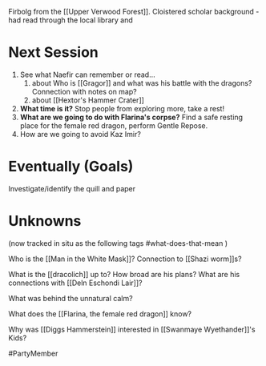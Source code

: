 Firbolg from the [[Upper Verwood Forest]].  Cloistered scholar background - had read through the local library and 

# Next Session

1. See what Naefir can remember or read...
	1. about Who is [[Gragor]] and what was his battle with the dragons?  Connection with notes on map?
	4. about [[Hextor's Hammer Crater]]
3. **What time is it?**  Stop people from exploring more, take a rest!
4. **What are we going to do with Flarina's corpse?** Find a safe resting place for the female red dragon, perform Gentle Repose.
5. How are we going to avoid Kaz Imir?


# Eventually (Goals)
Investigate/identify the quill and paper

# Unknowns
(now tracked in situ as the following tags #what-does-that-mean )

Who is the [[Man in the White Mask]]?  Connection to [[Shazi worm]]s?

What is the [[dracolich]] up to?  How broad are his plans?  What are his connections with [[Deln Eschondi Lair]]?

What was behind the unnatural calm?

What does the [[Flarina, the female red dragon]] know?

Why was [[Diggs Hammerstein]] interested in [[Swanmaye Wyethander]]'s Kids?

#PartyMember
